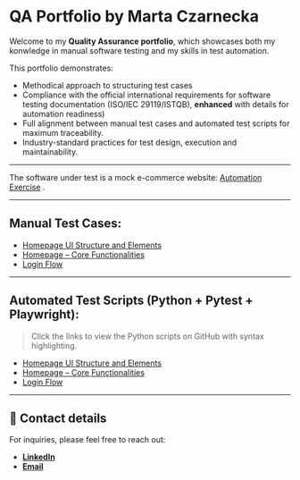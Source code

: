 # QA Portfolio by Marta Czarnecka

Welcome to my **Quality Assurance portfolio**, which showcases both my konwledge in manual software testing and my skills in test automation.


This portfolio demonstrates:
- Methodical approach to structuring test cases
- Compliance with the official international requirements for software testing documentation (ISO/IEC 29119/ISTQB), **enhanced** with details for automation readiness)
- Full alignment between manual test cases and automated test scripts for maximum traceability.
- Industry-standard practices for test design, execution and maintainability.

---

The software under test is a mock e-commerce website: [Automation Exercise](https://www.automationexercise.com/) .

---

## Manual Test Cases:
- [Homepage UI Structure and Elements](manual/TC_HOME_UI_001.md)
- [Homepage – Core Functionalities](manual/TC_FUNC_HOME_001.md)
- [Login Flow](manual/TC_LOGIN_001.md)

---

## Automated Test Scripts (Python + Pytest + Playwright):

> Click the links to view the Python scripts on GitHub with syntax highlighting.

- [Homepage UI Structure and Elements](https://github.com/thewaspcat/qa-portfolio-sample/blob/main/docs/automation/test_tc_home_ui_001.md)
- [Homepage – Core Functionalities](https://github.com/thewaspcat/qa-portfolio-sample/blob/main/docs/automation/test_tc_func_home_001.md)
- [Login Flow](https://github.com/thewaspcat/qa-portfolio-sample/blob/main/docs/automation/test_tc_login_001.md)

---

## 📩 Contact details

For inquiries, please feel free to reach out:  

- [**LinkedIn**](www.linkedin.com/in/marta-czarnecka-40406878) 
- [**Email**](martaczarneckaqa@gmail.com)
